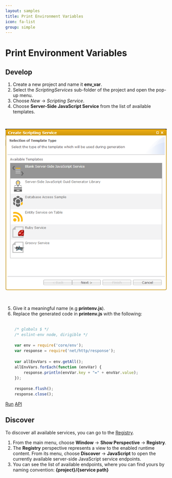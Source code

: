 ```yaml
---
layout: samples
title: Print Environment Variables
icon: fa-list
group: simple
---
```


Print Environment Variables
===

Develop
---

1. Create a new project and name it **env_var**.
2. Select the *ScriptingServices* sub-folder of the project and open the pop-up menu.
3. Choose *New* -> *Scripting Service*.
4. Choose **Server-Side JavaScript Service** from the list of available templates.

<br>

![Mail Service 2](images/mail_service/mail_service_2.png)

<br>

5. Give it a meaningful name (e.g **printenv.js**).
6. Replace the generated code in **printenv.js** with the following:

```javascript

	/* globals $ */
	/* eslint-env node, dirigible */
	
	var env = require('core/env');
	var response = require('net/http/response');
	
	var allEnvVars = env.getAll();
	allEnvVars.forEach(function (envVar) {
		response.println(envVar.key + "=" + envVar.value);
	});
	
	response.flush();
	response.close();
```

<div class="btn-toolbar pull-right">
	<a class="btn btn-primary" href="http://dirigible.eclipse.org/services/ui/anonymous.html?git=https://github.com/dirigiblelabs/sample_env_print_all.git">Run</a>
	<a class="btn btn-info" href="http://www.dirigible.io/api/env.html">API</a>
</div>

Discover
--
To discover all available services, you can go to the [Registry](../help/registry.html).

1. From the main menu, choose **Window** -> **Show Perspective** -> **Registry**.
2. The **Registry** perspective represents a view to the enabled runtime content. From its menu, choose **Discover** -> **JavaScript** to open the currently available server-side JavaScript service endpoints.
3. You can see the list of available endpoints, where you can find yours by naming convention: **{project}/{service path}**